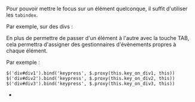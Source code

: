 Pour pouvoir mettre le focus sur un élément quelconque, il suffit d'utiliser les `tabindex`.

Par exemple, sur des divs :

<div id="div1" tabindex="0"></div>
<div id="div2" tabindex="1"></div>
<div id="div3" tabindex="2"></div>

En plus de permettre de passer d'un élément à l'autre avec la touche TAB, cela permettra d'assigner des gestionnaires d'évènements propres à chaque élément.

Par exemple :

    $('div#div1').bind('keypress', $.proxy(this.key_on_div1, this))
    $('div#div2').bind('keypress', $.proxy(this.key_on_div2, this))
    $('div#div3').bind('keypress', $.proxy(this.key_on_div3, this))

-
